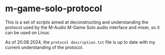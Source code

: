 # m-game-solo-protocol
This is a set of scripts aimed at deconstructing and understanding the protocol used by the M-Audio M-Game Solo audio interface and mixer, so it can be used on Linux.


As of 20.08.2024, the `protocol description.txt` file is up to date with my current understanding of the protocol.